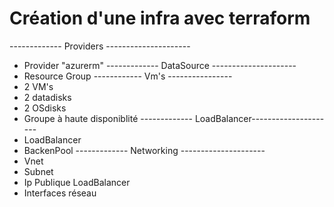 # Création d'une infra avec terraform

------------- Providers ---------------------
- Provider "azurerm"
------------- DataSource ---------------------
- Resource Group
------------ Vm's ----------------
- 2 VM's
- 2 datadisks
- 2 OSdisks
- Groupe à haute disponiblité
------------- LoadBalancer--------------------- 
- LoadBalancer
- BackenPool
------------- Networking ---------------------
- Vnet
- Subnet
- Ip Publique LoadBalancer
- Interfaces réseau
